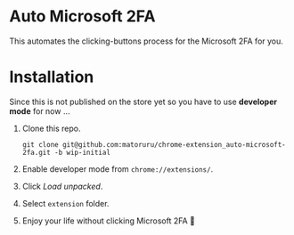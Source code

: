 # Auto Microsoft 2FA

This automates the clicking-buttons process for the Microsoft 2FA for you.

# Installation

Since this is not published on the store yet so you have to use **developer mode** for now ...

1. Clone this repo.

   ```
   git clone git@github.com:matoruru/chrome-extension_auto-microsoft-2fa.git -b wip-initial
   ```

1. Enable developer mode from `chrome://extensions/`.

1. Click *Load unpacked*.

1. Select `extension` folder.

1. Enjoy your life without clicking Microsoft 2FA 🎉
